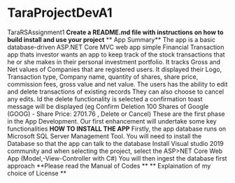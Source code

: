 # TaraProjectDevA1
TaraRSAssignment1
**Create a README.md file with instructions on how to build install and use your project**
** App Summary**
The app is a basic database-driven ASP.NET Core MVC web app simple Financial Transaction app thats investor wants an app to keep track of the stock transactions that he or she makes in their personal investment portfolio. It tracks Gross and Net values of Companies that are registered users.
It displayed their Logo, Transaction type, Company name, quantity of shares, share price, commission fees, gross value and net value. The users has the ability to edit and delete transactions of existing records They can also choose to cancel any edits. Id the delete functionality is selected a confirmation toast message will be displayed (eg Confirm Deletion
100 Shares of Google (GOOG) - Share Price: 2701.76 , Delete or Cancel)
These are the first phase in the App Development.
Our first enhancement will undertake some key functionalities
**HOW TO INSTALL THE APP**
Firstly, the app database runs on Microsoft SQL Server Management Tool. You will need to install the Database so that the app can talk to the database
Install Visual studio 2019 community and when selecting the project, select the ASP>NET Core Web App (Model,-View-Controller with C#)
You will then ingest the database first approach 
**Please read the Manual of Codes **
** Explaination of my choice of License **



